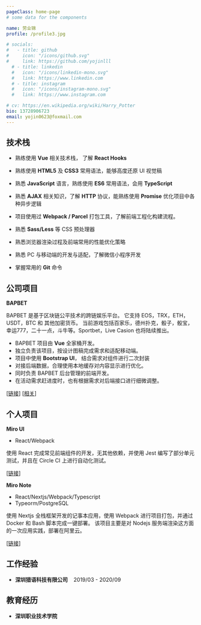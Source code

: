 ```yaml
---
pageClass: home-page
# some data for the components

name: 劳业锦
profile: /profile3.jpg

# socials:
#   - title: github
#     icon: "/icons/github.svg"
#     link: https://github.com/yojinlll
  # - title: linkedin
  #   icon: "/icons/linkedin-mono.svg"
  #   link: https://www.linkedin.com
  # - title: instagram
  #   icon: "/icons/instagram-mono.svg"
  #   link: https://www.instagram.com

# cv: https://en.wikipedia.org/wiki/Harry_Potter
bio: 13728906723
email: yojin0623@foxmail.com
---
```


<ProfileSection :frontmatter="$page.frontmatter" />

## 技术栈

- 熟练使用 **Vue** 相关技术栈， 了解 **React Hooks**

- 熟练使用 **HTML5** 及 **CSS3** 常用语法，能够高度还原 UI 视觉稿

- 熟悉 **JavaScript** 语言，熟练使用 **ES6** 常用语法，会用 **TypeScript**

- 熟悉 **AJAX** 相关知识，了解 **HTTP** 协议，能熟练使用 **Promise** 优化项目中各种异步逻辑

- 项目使用过 **Webpack / Parcel** 打包工具，了解前端工程化构建流程。

- 熟悉 **Sass/Less** 等 CSS 预处理器

- 熟悉浏览器渲染过程及前端常用的性能优化策略

- 熟悉 PC 与移动端的开发与适配，了解微信小程序开发

- 掌握常用的 **Git** 命令

<!-- ## News

- [Sept 1991] Attended Hogwarts
- [July 1980] Born in Godric's Hollow, West Country, England, Great Britain -->

## 公司项目


<!-- [→ more](/projects/) -->

<ProjectCard image="/projects/bapbet.jpg" hideBorder=true>

  **BAPBET**

  BAPBET 是基于区块链公平技术的跨链娱乐平台。 它支持 EOS，TRX，ETH，USDT，BTC 和 其他加密货币。 当前游戏包括百家乐，德州扑克，骰子，骰宝，幸运777，二十一点，斗牛等。Sportbet，Live Casion 也将陆续推出。

  - BAPBET 项目由 **Vue** 全家桶开发。
  - 独立负责该项目，按设计图稿完成需求和适配移动端。
  - 项目中使用 **Bootstrap UI**， 结合需求对组件进行二次封装
  - 对接后端数据，合理使用本地缓存对内容显示进行优化。
  - 同时负责 BAPBET 后台管理的前端开发。
  - 在活动需求赶进度时，也有根据需求对后端接口进行细微调整。
  
  [[链接](https://www.bap.bet/home)]
  [[相关](https://www.dapp.com/app/bapbet)]

</ProjectCard>

## 个人项目

<ProjectCard image="/projects/miro-ui.jpg" hideBorder=true>

  **Miro UI** 
  
  - React/Webpack
  
  使用 React 完成常见前端组件的开发，无其他依赖，并使用 Jest 编写了部分单元测试，并且在 Circle CI 上进行自动化测试。

  [[链接](https://yojinlll.github.io/miro-react/docs#/guide)]

</ProjectCard>

<ProjectCard image="/projects/miro-note.jpg" hideBorder=true>

  **Miro Note**

  - React/Nextjs/Webpack/Typescript
  - Typeorm/PostgreSQL
  
  使用 Nextjs 全栈框架开发的记事本应用，使用 Webpack 进行项目打包，并通过 Docker 和 Bash 脚本完成一键部署。 该项目主要是对 Nodejs 服务端渲染这方面的一次应用实践，部署在阿里云。

  [[链接](http://39.100.54.22:3000/)]

</ProjectCard>


## 工作经验

- **深圳猎语科技有限公司** &nbsp;&nbsp; 2019/03 - 2020/09

## 教育经历

- **深圳职业技术学院** <br/>

<!-- ## Awards & Honors

### Contests

- First place in **The Hogwarts House Cup** -->


<!-- Custom style for this page -->

<style lang="stylus">

.theme-container.home-page .page
  font-size 14px
  font-family "lucida grande", "lucida sans unicode", lucida, "Helvetica Neue", Helvetica, Arial, sans-serif;
  p
    margin 0 0 0.5rem
  p, ul, ol
    line-height normal
  a
    font-weight normal
  .theme-default-content:not(.custom) > h2
    margin-bottom 0.5rem
    font-size: 1.4rem
  .theme-default-content:not(.custom) > h2:first-child + p
    margin-top 0.5rem
  .theme-default-content:not(.custom) > h3
    padding-top 4rem

  /* Override */
  .md-card
    margin-top 0.5em
    .card-image
      padding 0.2rem
      margin-right 12px
      img
        max-width 160px
        max-height 120px
        width 160px
    .card-content p
      -webkit-margin-after 0.2em

@media (max-width: 419px)
  .theme-container.home-page .page
    p, ul, ol
      line-height 1.5

    .md-card
      .card-image
        img 
          width 100%
          max-width 400px
          max-height 150px

</style>
